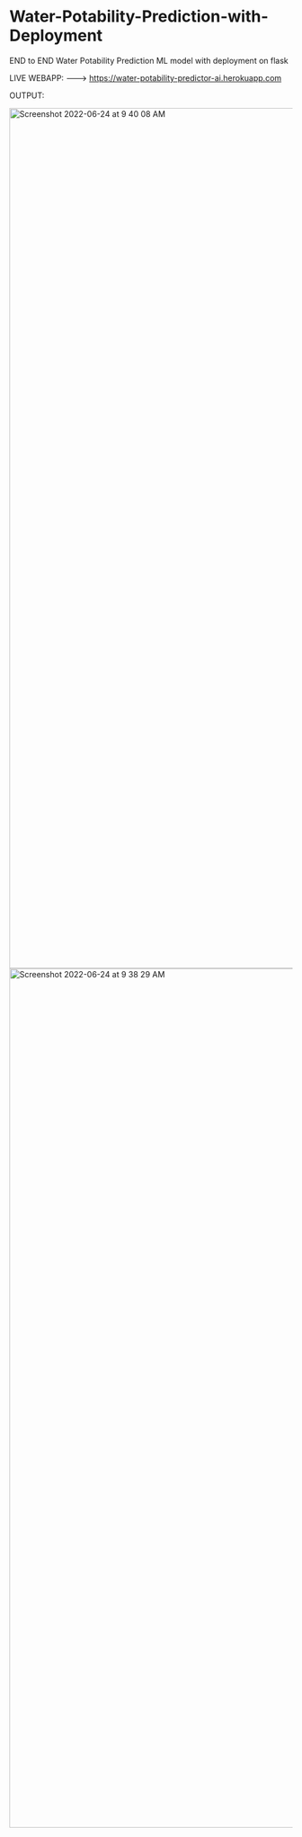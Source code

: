 # Water-Potability-Prediction-with-Deployment
END to END Water Potability Prediction ML model with deployment on flask

LIVE WEBAPP: ---> https://water-potability-predictor-ai.herokuapp.com

OUTPUT:


<img width="1531" alt="Screenshot 2022-06-24 at 9 40 08 AM" src="https://user-images.githubusercontent.com/102053345/175460719-1d9b1f4c-e7b7-4d3d-bc1b-ce22a65e95c4.png">

<img width="1529" alt="Screenshot 2022-06-24 at 9 38 29 AM" src="https://user-images.githubusercontent.com/102053345/175460754-c01f9d7b-6c9a-4587-88ae-cc4c86166d26.png">
